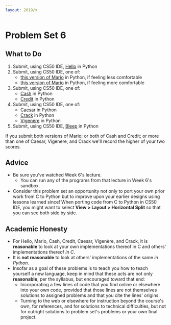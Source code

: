 ```yaml
---
layout: 2019/x
---
```


# Problem Set 6

## What to Do

1. Submit, using CS50 IDE, [Hello](https://docs.cs50.net/2019/x/psets/6/sentimental/hello/hello.html) in Python
1. Submit, using CS50 IDE, one of:
   * [this version of Mario](https://docs.cs50.net/2019/x/psets/6/sentimental/mario/less/mario.html) in Python, if feeling less comfortable
   * [this version of Mario](https://docs.cs50.net/2019/x/psets/6/sentimental/mario/more/mario.html) in Python, if feeling more comfortable
1. Submit, using CS50 IDE, one of:
   * [Cash](https://docs.cs50.net/2019/x/psets/6/sentimental/cash/cash.html) in Python
   * [Credit](https://docs.cs50.net/2019/x/psets/6/sentimental/credit/credit.html) in Python
1. Submit, using CS50 IDE, one of:
   * [Caesar](https://docs.cs50.net/2019/x/psets/6/sentimental/caesar/caesar.html) in Python
   * [Crack](https://docs.cs50.net/2019/x/psets/6/sentimental/crack/crack.html) in Python
   * [Vigenère](https://docs.cs50.net/2019/x/psets/6/sentimental/vigenere/vigenere.html) in Python
1. Submit, using CS50 IDE, [Bleep](https://docs.cs50.net/2019/x/psets/6/bleep/bleep.html) in Python

If you submit both versions of Mario; or both of Cash and Credit; or more than one of Caesar, Vigenere, and Crack we'll record the higher of your two scores.

## Advice

* Be sure you've watched Week 6's lecture.
  * You can run any of the programs from that lecture in Week 6's sandbox.
* Consider this problem set an opportunity not only to port your own prior work from C to Python but to improve upon your earlier designs using lessons learned since! When porting code from C to Python in CS50 IDE, you might want to select **View > Layout > Horizontal Split** so that you can see both side by side.

## Academic Honesty

* For Hello, Mario, Cash, Credit, Caesar, Vigenère, and Crack, it is **reasonable** to look at your own implementations thereof in C and others' implementations thereof _in C_.
* It is **not reasonable** to look at others' implementations of the same _in Python_.
* Insofar as a goal of these problems is to teach you how to teach yourself a new language, keep in mind that these acts are not only **reasonable**, per the syllabus, but encouraged toward that end:
  * Incorporating a few lines of code that you find online or elsewhere into your own code, provided that those lines are not themselves solutions to assigned problems and that you cite the lines' origins.
  * Turning to the web or elsewhere for instruction beyond the course's own, for references, and for solutions to technical difficulties, but not for outright solutions to problem set's problems or your own final project.
